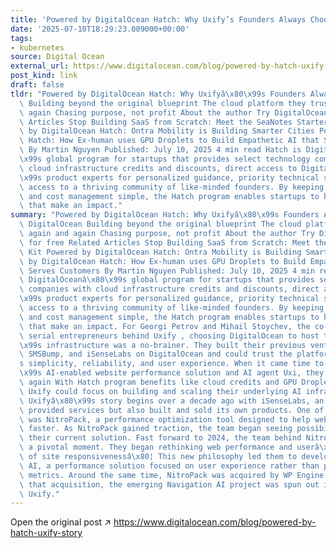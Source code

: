 ```yaml
---
title: 'Powered by DigitalOcean Hatch: Why Uxify’s Founders Always Choose DigitalOcean'
date: '2025-07-10T18:29:23.009000+00:00'
tags:
- kubernetes
source: Digital Ocean
external_url: https://www.digitalocean.com/blog/powered-by-hatch-uxify-story
post_kind: link
draft: false
tldr: "Powered by DigitalOcean Hatch: Why Uxifyâ\x80\x99s Founders Always Choose DigitalOcean\
  \ Building beyond the original blueprint The cloud platform they trust, again and\
  \ again Chasing purpose, not profit About the author Try DigitalOcean for free Related\
  \ Articles Stop Building SaaS from Scratch: Meet the SeaNotes Starter Kit Powered\
  \ by DigitalOcean Hatch: Ontra Mobility is Building Smarter Cities Powered by DigitalOcean\
  \ Hatch: How Ex-human uses GPU Droplets to Build Empathetic AI that Serves Customers\
  \ By Martin Nguyen Published: July 10, 2025 4 min read Hatch is DigitalOceanâ\x80\
  \x99s global program for startups that provides select technology companies with\
  \ cloud infrastructure credits and discounts, direct access to DigitalOceanâ\x80\
  \x99s product experts for personalized guidance, priority technical support, and\
  \ access to a thriving community of like-minded founders. By keeping infrastructure\
  \ and cost management simple, the Hatch program enables startups to build tech solutions\
  \ that make an impact."
summary: "Powered by DigitalOcean Hatch: Why Uxifyâ\x80\x99s Founders Always Choose\
  \ DigitalOcean Building beyond the original blueprint The cloud platform they trust,\
  \ again and again Chasing purpose, not profit About the author Try DigitalOcean\
  \ for free Related Articles Stop Building SaaS from Scratch: Meet the SeaNotes Starter\
  \ Kit Powered by DigitalOcean Hatch: Ontra Mobility is Building Smarter Cities Powered\
  \ by DigitalOcean Hatch: How Ex-human uses GPU Droplets to Build Empathetic AI that\
  \ Serves Customers By Martin Nguyen Published: July 10, 2025 4 min read Hatch is\
  \ DigitalOceanâ\x80\x99s global program for startups that provides select technology\
  \ companies with cloud infrastructure credits and discounts, direct access to DigitalOceanâ\x80\
  \x99s product experts for personalized guidance, priority technical support, and\
  \ access to a thriving community of like-minded founders. By keeping infrastructure\
  \ and cost management simple, the Hatch program enables startups to build tech solutions\
  \ that make an impact. For Georgi Petrov and Mihail Stoychev, the co-founders and\
  \ serial entrepreneurs behind Uxify , choosing DigitalOcean to host their startupâ\x80\
  \x99s infrastructure was a no-brainer. They built their previous ventures NitroPack,\
  \ SMSBump, and iSenseLabs on DigitalOcean and could trust the platformâ\x80\x99\
  s simplicity, reliability, and user experience. When it came time to power Uxifyâ\x80\
  \x99s AI-enabled website performance solution and AI agent Uxi, they opted for DigitalOcean\
  \ again With Hatch program benefits like cloud credits and GPU Droplet discounts,\
  \ Uxify could focus on building and scaling their underlying AI infrastructure.\
  \ Uxifyâ\x80\x99s story begins over a decade ago with iSenseLabs, an agency that\
  \ provided services but also built and sold its own products. One of those products\
  \ was NitroPack, a performance optimization tool designed to help websites load\
  \ faster. As NitroPack gained traction, the team began seeing possibilities beyond\
  \ their current solution. Fast forward to 2024, the team behind NitroPack reached\
  \ a pivotal moment. They began rethinking web performance and userâ\x80\x99s perception\
  \ of site responsivenessâ\x80¦ This new philosophy led them to develop Navigation\
  \ AI, a performance solution focused on user experience rather than purely technical\
  \ metrics. Around the same time, NitroPack was acquired by WP Engine. As part of\
  \ that acquisition, the emerging Navigation AI project was spun out into a new company:\
  \ Uxify."
---
```

Open the original post ↗ https://www.digitalocean.com/blog/powered-by-hatch-uxify-story
